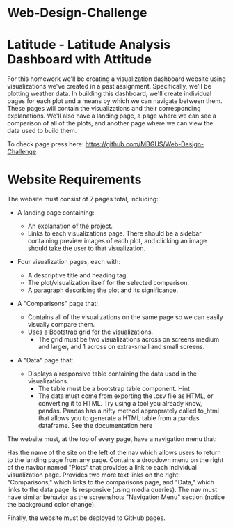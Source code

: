 # Web-Design-Challenge

# Latitude - Latitude Analysis Dashboard with Attitude
For this homework we'll be creating a visualization dashboard website using visualizations we've created in a past assignment. Specifically, we'll be plotting weather data.
In building this dashboard, we'll create individual pages for each plot and a means by which we can navigate between them. These pages will contain the visualizations and their corresponding explanations. We'll also have a landing page, a page where we can see a comparison of all of the plots, and another page where we can view the data used to build them.

To check page press here: https://github.com/MBGUS/Web-Design-Challenge

# Website Requirements

The website must consist of 7 pages total, including:

- A landing page containing:
  - An explanation of the project.
  - Links to each visualizations page. There should be a sidebar containing preview images of each plot, and clicking an image should take the user to that visualization.

- Four visualization pages, each with:
  - A descriptive title and heading tag.
  - The plot/visualization itself for the selected comparison.
  - A paragraph describing the plot and its significance.

- A "Comparisons" page that:
  - Contains all of the visualizations on the same page so we can easily visually compare them.
  - Uses a Bootstrap grid for the visualizations.
    - The grid must be two visualizations across on screens medium and larger, and 1 across on extra-small and small screens.

- A "Data" page that:
  - Displays a responsive table containing the data used in the visualizations.
    - The table must be a bootstrap table component. Hint
    - The data must come from exporting the .csv file as HTML, or converting it to HTML. Try using a tool you already know, pandas. Pandas has a nifty method approprately called   to_html that allows you to generate a HTML table from a pandas dataframe. See the documentation here

The website must, at the top of every page, have a navigation menu that:

Has the name of the site on the left of the nav which allows users to return to the landing page from any page.
Contains a dropdown menu on the right of the navbar named "Plots" that provides a link to each individual visualization page.
Provides two more text links on the right: "Comparisons," which links to the comparisons page, and "Data," which links to the data page.
Is responsive (using media queries). The nav must have similar behavior as the screenshots "Navigation Menu" section (notice the background color change).

Finally, the website must be deployed to GitHub pages.
